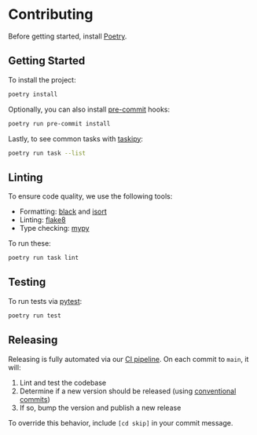 # Contributing

Before getting started, install [Poetry](https://python-poetry.org/docs/#installation).

## Getting Started

To install the project:

```sh
poetry install
```

Optionally, you can also install [pre-commit](https://pre-commit.com/) hooks:

```sh
poetry run pre-commit install
```

Lastly, to see common tasks with [taskipy](https://github.com/illBeRoy/taskipy):

```sh
poetry run task --list
```

## Linting

To ensure code quality, we use the following tools:

- Formatting: [black](https://black.readthedocs.io/en/stable/) and [isort](https://isort.readthedocs.io/en/latest/)
- Linting: [flake8](http://flake8.pycqa.org/en/latest/)
- Type checking: [mypy](https://mypy.readthedocs.io/en/stable/)

To run these:

```sh
poetry run task lint
```

## Testing

To run tests via [pytest](https://docs.pytest.org/en/latest/):

```sh
poetry run test
```

## Releasing

Releasing is fully automated via our [CI pipeline](.github/workflows/ci.yaml). On each commit to `main`, it will:

1. Lint and test the codebase
1. Determine if a new version should be released (using [conventional commits](https://www.conventionalcommits.org/))
1. If so, bump the version and publish a new release

To override this behavior, include `[cd skip]` in your commit message.
